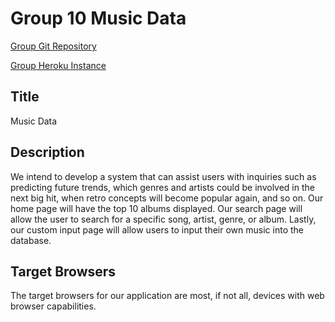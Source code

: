 # Group 10 Music Data

[Group Git Repository](https://github.com/annachk/Group10-Final-INST377SP2021)

[Group Heroku Instance](https://group10-final-inst377.herokuapp.com/index.html)

## Title
Music Data

## Description
We intend to develop a system that can assist users with inquiries such as predicting future trends, which genres and artists could be involved in the next big hit, when retro concepts will become popular again, and so on. Our home page will have the top 10 albums displayed. Our search page will allow the user to search for a specific song, artist, genre, or album. Lastly, our custom input page will allow users to input their own music into the database.

## Target Browsers
The target browsers for our application are most, if not all, devices with web browser capabilities. 
